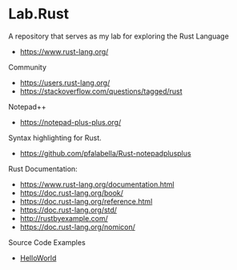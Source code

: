 # Lab.Rust
A repository that serves as my lab for exploring the Rust Language
* https://www.rust-lang.org/

Community
* https://users.rust-lang.org/
* https://stackoverflow.com/questions/tagged/rust

Notepad++ 
* https://notepad-plus-plus.org/

Syntax highlighting for Rust.
* https://github.com/pfalabella/Rust-notepadplusplus

Rust Documentation:
* https://www.rust-lang.org/documentation.html
* https://doc.rust-lang.org/book/
* https://doc.rust-lang.org/reference.html
* https://doc.rust-lang.org/std/
* http://rustbyexample.com/ 
* https://doc.rust-lang.org/nomicon/ 

Source Code Examples
* [HelloWorld](https://github.com/intltechventures/Lab.Rust/tree/master/labs/HelloWorld/src|HelloWorld)
